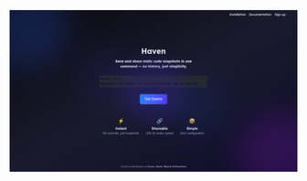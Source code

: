 ![Alt text](https://raw.githubusercontent.com/prasannashrestha011/ImageRepository/main/uploads/Screenshot%20from%202025-04-17%2013-32-00.png)

